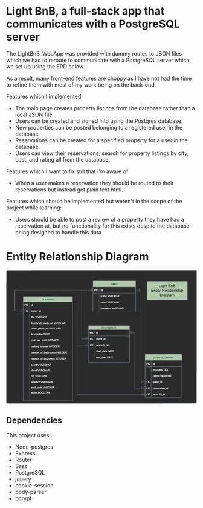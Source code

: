 # Light BnB, a full-stack app that communicates with a PostgreSQL server

The LightBnB_WebApp was provided with dummy routes to JSON files which we had to reroute to communicate with a PostgreSQL server which we set up using the ERD below. 

As a result, many front-end features are choppy as I have not had the time to refine them with most of my work being
on the back-end.

Features which I implemented:
* The main page creates property listings from the database rather than a local JSON file
* Users can be created and signed into using the Postgres database.
* New properties can be posted belonging to a registered user in the database.
* Reservations can be created for a specified property for a user in the database.
* Users can view their reservations, search for property listings by city, cost, and rating all from the database.

Features which I want to fix still that I'm aware of:
* When a user makes a reservation they should be routed to their reservations but instead get plain text html.

Features which should be implemented but weren't in the scope of the project while learning:
* Users should be able to post a review of a property they have had a reservation at, but no functionality for this exists despite the database being designed to handle this data



# Entity Relationship Diagram

![ERD Diagram](./LightBNB.png)

## Dependencies

This project uses:
* Node-postgres
* Express
* Router
* Sass
* PostgreSQL
* jquery
* cookie-session
* body-parser
* bcrypt